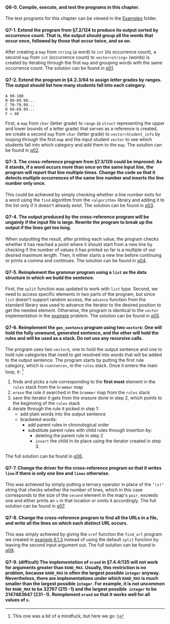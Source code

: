 #### Q6-0. Compile, execute, and test the programs in this chapter.
The test programs for this chapter can be viewed in the [Examples](../Examples) folder.

#### Q7-1. Extend the program from §7.2/124 to produce its output sorted by occurrence count. That is, the output should group all the words that occur once, followed by those that occur twice, and so on.
After creating a `map` from `string` (a word) to `int` (its occurrence count), a second `map` from `int` (occurrence count) to `vector<string>` (words) is created by iterating through the first `map` and grouping words with the same occurrence count. The solution can be found in [q01](q01.cpp).

#### Q7-2. Extend the program in §4.2.3/64 to assign letter grades by ranges. The output should list how many students fall into each category.
```
A 90-100
B 80-89.99...
C 70-79.99...
D 60-69.99...
F < 60
```
First, a `map` from `char` (letter grade) to `range` (a `struct` representing the upper and lower bounds of a letter grade) that serves as a reference is created, we create a second `map` from `char` (letter grade) to `vector<Student_info` by looping through the first `map` and the input student `vector` to see which students fall into which category and add them to the `map`. The solution can be found in [q02](q02.cpp).

#### Q7-3. The cross-reference program from §7.3/126 could be improved: As it stands, if a word occurs more than once on the same input line, the program will report that line multiple times. Change the code so that it detects multiple occurrences of the same line number and inserts the line number only once.
This could be achieved by simply checking whether a line number exits for a word using the `find` algorithm from the `<algorithm>` library and adding it to the list only if it doesn't already exist. The solution can be found in [q03](q03.cpp).

#### Q7-4. The output produced by the cross-reference program will be ungainly if the input file is large. Rewrite the program to break up the output if the lines get too long.
When outputting the result, after printing each value, the program checks whether it has reached a point where it should start from a new line by checking if the number of values it has printed so far is a multiple of our desired maximum length. Then, it either starts a new line before continuing or prints a comma and continues. The solution can be found in [q04](q04.cpp).

#### Q7-5. Reimplement the grammar program using a `list` as the data structure in which we build the sentence.
First, the `split` function was updated to work with `list` type. Second, we need to access specific elements in two parts of the program, but since `list` doesn't support random access, the `advance` function from the standard library was used to advance the iterator to the desired position to get the needed element. Otherwise, the program is identical to the `vector` implementation in the [example](../Examples/Generating_Sentences/main.cpp) problem. The solution can be found in [q05](q05.cpp).

#### Q7-6. Reimplement the `gen_sentence` program using two `vector`s: One will hold the fully unwound, generated sentence, and the other will hold the rules and will be used as a stack. Do not use any recursive calls.
The program uses two `vector`s, one to hold the output sentence and one to hold rule categories that need to get resolved into words that will be added to the output sentence. The program starts by putting the first rule category, which is `<sentence>`, in the `rules` stack. 
Once it enters the main loop, it: [^1]
1. finds and picks a rule corresponding to the **first most** element in the `rules` stack from the `Grammar` map
2. `erase` the rule it searched in the `Grammer` map from the `rules` stack
3. save the iterator it gets from the erasure done in step 2, which points to the beginning of the `rules` stack
4. iterate through the rule it picked in step 1:
	- add plain words into the output sentence
	- bracketed words:
		- add parent rules in chronological order
		- substitute parent rules with child rules through insertion by:
			- deleting the parent rule in step 2
			- `insert` the child in its place using the iterator created in step 3.

The full solution can be found in [q06](q06.cpp).

#### Q7-7. Change the driver for the cross-reference program so that it writes `line` if there is only one line and `lines` otherwise.
This was achieved by simply putting a ternary operator in place of the `"(s)"` string that checks whether the number of lines, which in this case corresponds to the size of the `second` element in the map's `pair`, exceeds one and either prints an `s` in that location or omits it accordingly. The full solution can be found in [q07](q07.cpp).

#### Q7-8. Change the cross-reference program to find all the URLs in a file, and write all the lines on which each distinct URL occurs.
This was simply achieved by giving the `xref` function the `find_url` program we created in [example 6.1.3](../../Chapter%2006/Examples/Analyzing_Strings/src/find_URLs.cpp) instead of using the default `split` function by leaving the second input argument out. The full solution can be found in [q08](q08.cpp).

#### Q7-9. (difficult) The implementation of `nrand` in §7.4.4/135 will not work for arguments greater than `RAND_MAX`. Usually, this restriction is no problem, because `RAND_MAX` is often the largest possible `integer` anyway. Nevertheless, there are implementations under which `RAND_MAX` is much smaller than the largest possible `integer`. For example, it is not uncommon for `RAND_MAX` to be 32767 (215 -1) and the largest possible` integer` to be 2147483647 (231 -1). Reimplement `nrand` so that it works well for all values of `n`.

[^1]: This one was a bit of a mindfuck, but here we go :)
